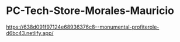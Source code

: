 # PC-Tech-Store-Morales-Mauricio

https://638d091f97124e68936376c8--monumental-profiterole-d6bc43.netlify.app/
